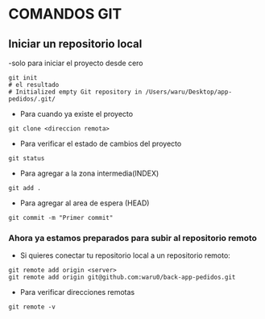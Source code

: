 # COMANDOS GIT

## Iniciar un repositorio local

-solo para iniciar el proyecto desde cero

```
git init
# el resultado
# Initialized empty Git repository in /Users/waru/Desktop/app-pedidos/.git/
```

- Para cuando ya existe el proyecto

```
git clone <direccion remota>
```

- Para verificar el estado de cambios del proyecto

```
git status
```

- Para agregar a la zona intermedia(INDEX)

```
git add .
```

- Para agregar al area de espera (HEAD)

```
git commit -m "Primer commit"
```

### Ahora ya estamos preparados para subir al repositorio remoto

- Si quieres conectar tu repositorio local a un repositorio remoto:

```
git remote add origin <server>
git remote add origin git@github.com:waru0/back-app-pedidos.git
```

- Para verificar direcciones remotas

```
git remote -v
```
